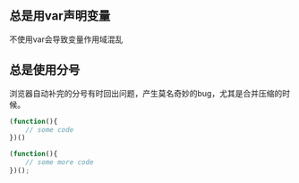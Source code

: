 ## 总是用var声明变量

不使用var会导致变量作用域混乱


## 总是使用分号

浏览器自动补完的分号有时回出问题，产生莫名奇妙的bug，尤其是合并压缩的时候。

```JavaScript
(function(){
    // some code
})()

(function(){
    // some more code
})();
```
